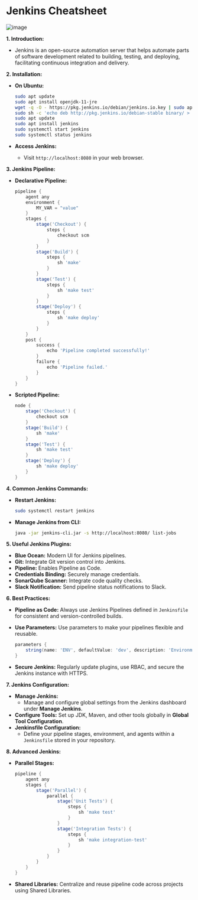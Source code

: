 # **Jenkins Cheatsheet**

![image](https://github.com/user-attachments/assets/d57437c8-66e9-423b-8fce-397604ad8825)

**1. Introduction:**

- Jenkins is an open-source automation server that helps automate parts of software development related to building, testing, and deploying, facilitating continuous integration and delivery.

**2. Installation:**

- **On Ubuntu:**

  ```bash
  sudo apt update
  sudo apt install openjdk-11-jre
  wget -q -O - https://pkg.jenkins.io/debian/jenkins.io.key | sudo apt-key add -
  sudo sh -c 'echo deb http://pkg.jenkins.io/debian-stable binary/ > /etc/apt/sources.list.d/jenkins.list'
  sudo apt update
  sudo apt install jenkins
  sudo systemctl start jenkins
  sudo systemctl status jenkins
  ```

- **Access Jenkins:**
  - Visit `http://localhost:8080` in your web browser.

**3. Jenkins Pipeline:**

- **Declarative Pipeline:**

  ```groovy
  pipeline {
      agent any
      environment {
          MY_VAR = "value"
      }
      stages {
          stage('Checkout') {
              steps {
                  checkout scm
              }
          }
          stage('Build') {
              steps {
                  sh 'make'
              }
          }
          stage('Test') {
              steps {
                  sh 'make test'
              }
          }
          stage('Deploy') {
              steps {
                  sh 'make deploy'
              }
          }
      }
      post {
          success {
              echo 'Pipeline completed successfully!'
          }
          failure {
              echo 'Pipeline failed.'
          }
      }
  }
  ```

- **Scripted Pipeline:**

  ```groovy
  node {
      stage('Checkout') {
          checkout scm
      }
      stage('Build') {
          sh 'make'
      }
      stage('Test') {
          sh 'make test'
      }
      stage('Deploy') {
          sh 'make deploy'
      }
  }
  ```

**4. Common Jenkins Commands:**

- **Restart Jenkins:**

  ```bash
  sudo systemctl restart jenkins
  ```

- **Manage Jenkins from CLI:**

  ```bash
  java -jar jenkins-cli.jar -s http://localhost:8080/ list-jobs
  ```

**5. Useful Jenkins Plugins:**

- **Blue Ocean:** Modern UI for Jenkins pipelines.
- **Git:** Integrate Git version control into Jenkins.
- **Pipeline:** Enables Pipeline as Code.
- **Credentials Binding:** Securely manage credentials.
- **SonarQube Scanner:** Integrate code quality checks.
- **Slack Notification:** Send pipeline status notifications to Slack.

**6. Best Practices:**

- **Pipeline as Code:** Always use Jenkins Pipelines defined in `Jenkinsfile` for consistent and version-controlled builds.
- **Use Parameters:** Use parameters to make your pipelines flexible and reusable.

  ```groovy
  parameters {
      string(name: 'ENV', defaultValue: 'dev', description: 'Environment')
  }
  ```

- **Secure Jenkins:** Regularly update plugins, use RBAC, and secure the Jenkins instance with HTTPS.

**7. Jenkins Configuration:**

- **Manage Jenkins:**
  - Manage and configure global settings from the Jenkins dashboard under **Manage Jenkins**.
- **Configure Tools:** Set up JDK, Maven, and other tools globally in **Global Tool Configuration**.
- **Jenkinsfile Configuration:**
  - Define your pipeline stages, environment, and agents within a `Jenkinsfile` stored in your repository.

**8. Advanced Jenkins:**

- **Parallel Stages:**

  ```groovy
  pipeline {
      agent any
      stages {
          stage('Parallel') {
              parallel {
                  stage('Unit Tests') {
                      steps {
                          sh 'make test'
                      }
                  }
                  stage('Integration Tests') {
                      steps {
                          sh 'make integration-test'
                      }
                  }
              }
          }
      }
  }
  ```

- **Shared Libraries:** Centralize and reuse pipeline code across projects using Shared Libraries.
